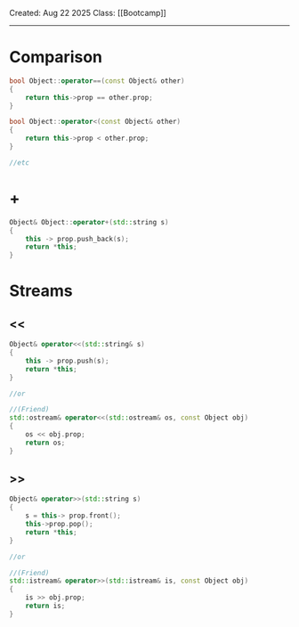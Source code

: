 Created: Aug 22 2025
Class: [[Bootcamp]] 
- - -
# Comparison

```cpp
bool Object::operator==(const Object& other)
{
	return this->prop == other.prop;
}

bool Object::operator<(const Object& other)
{
	return this->prop < other.prop;
}

//etc
```

# +
```cpp
Object& Object::operator+(std::string s)
{
	this -> prop.push_back(s);
	return *this;
}
```

# Streams
## <<
```cpp
Object& operator<<(std::string& s)
{
	this -> prop.push(s);
	return *this;
}

//or

//(Friend)
std::ostream& operator<<(std::ostream& os, const Object obj)
{
	os << obj.prop;
	return os;
}
```
## >>
```cpp
Object& operator>>(std::string s)
{
	s = this-> prop.front();
	this->prop.pop();
	return *this;
}

//or

//(Friend)
std::istream& operator>>(std::istream& is, const Object obj)
{
	is >> obj.prop;
	return is;
}
```
